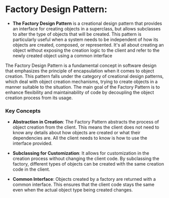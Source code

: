 # Factory Design Pattern:

- **The Factory Design Pattern** is a creational design pattern that provides an interface for creating objects in a superclass, but allows subclasses to alter the type of objects that will be created. This pattern is particularly useful when a system needs to be independent of how its objects are created, composed, or represented. It's all about creating an object without exposing the creation logic to the client and refer to the newly created object using a common interface

The Factory Design Pattern is a fundamental concept in software design that emphasizes the principle of encapsulation when it comes to object creation. This pattern falls under the category of creational design patterns, which deal with object creation mechanisms, trying to create objects in a manner suitable to the situation. The main goal of the Factory Pattern is to enhance flexibility and maintainability of code by decoupling the object creation process from its usage.

### Key Concepts

- **Abstraction in Creation**: The Factory Pattern abstracts the process of object creation from the client. This means the client does not need to know any details about how objects are created or what their dependencies are. All the client needs to know is how to use the interface provided.

- **Subclassing for Customization**: It allows for customization in the creation process without changing the client code. By subclassing the factory, different types of objects can be created with the same creation code in the client.

- **Common Interface**: Objects created by a factory are returned with a common interface. This ensures that the client code stays the same even when the actual object type being created changes.
